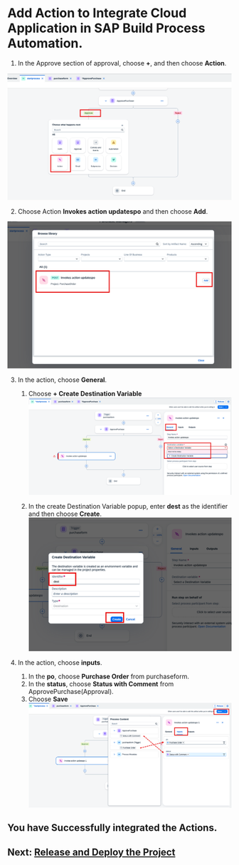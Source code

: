 # Add Action to Integrate Cloud Application in SAP Build Process Automation.

1. In the Approve section of approval, choose **+**, and then choose **Action**.

![](./images/add.png)

2. Choose Action **Invokes action updatespo** and then choose **Add**.

![](./images/invoke.png)

3. In the action, choose **General**.
    1. Choose **+ Create Destination Variable** 
    ![](./images/general.png)

    2. In the create Destination Variable popup, enter **dest** as the identifier and then choose **Create**.
    ![](./images/iden.png)

4. In the action, choose **inputs**.
    1. In the **po**, choose **Purchase Order** from purchaseform.
    2. In the **status**, choose **Status with Comment** from ApprovePurchase(Approval).
    3. Choose **Save**
    ![](./images/input.png)

## You have Successfully integrated the Actions.     

## Next: [Release and Deploy the Project](../deploy/README.md)


